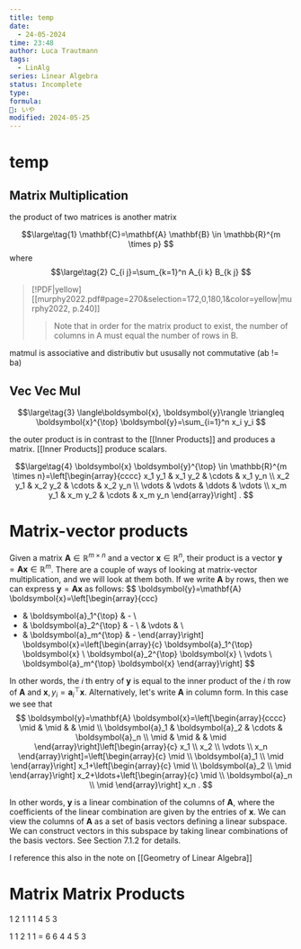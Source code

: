 ```yaml
---
title: temp
date:
  - 24-05-2024
time: 23:48
author: Luca Trautmann
tags:
  - LinAlg
series: Linear Algebra
status: Incomplete
type: 
formula: 
🍙: いや
modified: 2024-05-25
---
```

# temp

## Matrix Multiplication

the product of two matrices is another matrix

$$\large\tag{1}
\mathbf{C}=\mathbf{A} \mathbf{B} \in \mathbb{R}^{m \times p}
$$
where
$$\large\tag{2}
C_{i j}=\sum_{k=1}^n A_{i k} B_{k j}
$$

> [!PDF|yellow] [[murphy2022.pdf#page=270&selection=172,0,180,1&color=yellow|murphy2022, p.240]]
> > Note that in order for the matrix product to exist, the number of columns in A must equal the number of rows in B.

matmul is associative and distributiv but ususally not commutative (ab != ba)

## Vec Vec Mul

$$\large\tag{3}
\langle\boldsymbol{x}, \boldsymbol{y}\rangle \triangleq \boldsymbol{x}^{\top} \boldsymbol{y}=\sum_{i=1}^n x_i y_i
$$

the outer product is in contrast to the [[Inner Products]] and produces a matrix. [[Inner Products]] produce scalars. 

$$\large\tag{4}
\boldsymbol{x} \boldsymbol{y}^{\top} \in \mathbb{R}^{m \times n}=\left[\begin{array}{cccc}
x_1 y_1 & x_1 y_2 & \cdots & x_1 y_n \\
x_2 y_1 & x_2 y_2 & \cdots & x_2 y_n \\
\vdots & \vdots & \ddots & \vdots \\
x_m y_1 & x_m y_2 & \cdots & x_m y_n
\end{array}\right] .
$$


# Matrix-vector products

Given a matrix $\mathbf{A} \in \mathbb{R}^{m \times n}$ and a vector $\boldsymbol{x} \in \mathbb{R}^n$, their product is a vector $\boldsymbol{y}=\mathbf{A} \boldsymbol{x} \in \mathbb{R}^m$. There are a couple of ways of looking at matrix-vector multiplication, and we will look at them both.
If we write $\mathbf{A}$ by rows, then we can express $\boldsymbol{y}=\mathbf{A} \boldsymbol{x}$ as follows:
$$
\boldsymbol{y}=\mathbf{A} \boldsymbol{x}=\left[\begin{array}{ccc}
- & \boldsymbol{a}_1^{\top} & - \\
- & \boldsymbol{a}_2^{\top} & - \\
& \vdots & \\
- & \boldsymbol{a}_m^{\top} & -
\end{array}\right] \boldsymbol{x}=\left[\begin{array}{c}
\boldsymbol{a}_1^{\top} \boldsymbol{x} \\
\boldsymbol{a}_2^{\top} \boldsymbol{x} \\
\vdots \\
\boldsymbol{a}_m^{\top} \boldsymbol{x}
\end{array}\right]
$$

In other words, the $i$ th entry of $\boldsymbol{y}$ is equal to the inner product of the $i$ th row of $\mathbf{A}$ and $\boldsymbol{x}, y_i=\boldsymbol{a}_i^{\top} \boldsymbol{x}$. Alternatively, let's write $\mathbf{A}$ in column form. In this case we see that
$$
\boldsymbol{y}=\mathbf{A} \boldsymbol{x}=\left[\begin{array}{cccc}
\mid & \mid & & \mid \\
\boldsymbol{a}_1 & \boldsymbol{a}_2 & \cdots & \boldsymbol{a}_n \\
\mid & \mid & & \mid
\end{array}\right]\left[\begin{array}{c}
x_1 \\
x_2 \\
\vdots \\
x_n
\end{array}\right]=\left[\begin{array}{c}
\mid \\
\boldsymbol{a}_1 \\
\mid
\end{array}\right] x_1+\left[\begin{array}{c}
\mid \\
\boldsymbol{a}_2 \\
\mid
\end{array}\right] x_2+\ldots+\left[\begin{array}{c}
\mid \\
\boldsymbol{a}_n \\
\mid
\end{array}\right] x_n .
$$

In other words, $\boldsymbol{y}$ is a linear combination of the columns of $\mathbf{A}$, where the coefficients of the linear combination are given by the entries of $\boldsymbol{x}$. We can view the columns of $\mathbf{A}$ as a set of basis vectors defining a linear subspace. We can construct vectors in this subspace by taking linear combinations of the basis vectors. See Section 7.1.2 for details.

I reference this also in the note on [[Geometry of Linear Algebra]]


# Matrix Matrix Products

1  2 1 1
1  4 5 3

1 1   2 1 1 = 6 6 4
	  4 5 3
